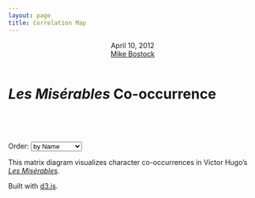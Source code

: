 ```yaml
---
layout: page
title: Correlation Map
---
```


<meta charset="utf-8">

<style>
@import url(/style.css);

.background {
  fill: #eee;
}

line {
  stroke: #fff;
}

text.active {
  fill: red;
}
</style>

<script src="//d3js.org/d3.v2.min.js" charset="utf-8"></script>

<header>
  <aside>April 10, 2012</aside>
  <a href="../" rel="author">Mike Bostock</a>
</header>

<h1><i>Les Misérables</i> Co-occurrence</h1>

<aside style="margin-top:80px;">
  <p>Order: <select id="order">
    <option value="name">by Name</option>
    <option value="count">by Frequency</option>
    <option value="group">by Cluster</option>
  </select>
  
  <p>This matrix diagram visualizes character co-occurrences in Victor Hugo’s <i><a href="http://en.wikipedia.org/wiki/Les_Misérables">Les Misérables</a></i>.
  
  <p>Built with <a href="http://d3js.org/">d3.js</a>.
</aside>

<script>

var margin = {top: 80, right: 0, bottom: 10, left: 80},
    width = 720,
    height = 720;

var x = d3.scale.ordinal().rangeBands([0, width]),
    z = d3.scale.linear().domain([0, 4]).clamp(true),
    c = d3.scale.category10().domain(d3.range(10));

var svg = d3.select("body").append("svg")
    .attr("width", width + margin.left + margin.right)
    .attr("height", height + margin.top + margin.bottom)
    .style("margin-left", -margin.left + "px")
  .append("g")
    .attr("transform", "translate(" + margin.left + "," + margin.top + ")");

d3.json("/js/correlation/miserables.json", function(miserables) {
  var matrix = [],
      nodes = miserables.nodes,
      n = nodes.length;

  // Compute index per node.
  nodes.forEach(function(node, i) {
    node.index = i;
    node.count = 0;
    matrix[i] = d3.range(n).map(function(j) { return {x: j, y: i, z: 0}; });
  });

  // Convert links to matrix; count character occurrences.
  miserables.links.forEach(function(link) {
    matrix[link.source][link.target].z += link.value;
    matrix[link.target][link.source].z += link.value;
    matrix[link.source][link.source].z += link.value;
    matrix[link.target][link.target].z += link.value;
    nodes[link.source].count += link.value;
    nodes[link.target].count += link.value;
  });

  // Precompute the orders.
  var orders = {
    name: d3.range(n).sort(function(a, b) { return d3.ascending(nodes[a].name, nodes[b].name); }),
    count: d3.range(n).sort(function(a, b) { return nodes[b].count - nodes[a].count; }),
    group: d3.range(n).sort(function(a, b) { return nodes[b].group - nodes[a].group; })
  };

  // The default sort order.
  x.domain(orders.name);

  svg.append("rect")
      .attr("class", "background")
      .attr("width", width)
      .attr("height", height);

  var row = svg.selectAll(".row")
      .data(matrix)
    .enter().append("g")
      .attr("class", "row")
      .attr("transform", function(d, i) { return "translate(0," + x(i) + ")"; })
      .each(row);

  row.append("line")
      .attr("x2", width);

  row.append("text")
      .attr("x", -6)
      .attr("y", x.rangeBand() / 2)
      .attr("dy", ".32em")
      .attr("text-anchor", "end")
      .text(function(d, i) { return nodes[i].name; });

  var column = svg.selectAll(".column")
      .data(matrix)
    .enter().append("g")
      .attr("class", "column")
      .attr("transform", function(d, i) { return "translate(" + x(i) + ")rotate(-90)"; });

  column.append("line")
      .attr("x1", -width);

  column.append("text")
      .attr("x", 6)
      .attr("y", x.rangeBand() / 2)
      .attr("dy", ".32em")
      .attr("text-anchor", "start")
      .text(function(d, i) { return nodes[i].name; });

  function row(row) {
    var cell = d3.select(this).selectAll(".cell")
        .data(row.filter(function(d) { return d.z; }))
      .enter().append("rect")
        .attr("class", "cell")
        .attr("x", function(d) { return x(d.x); })
        .attr("width", x.rangeBand())
        .attr("height", x.rangeBand())
        .style("fill-opacity", function(d) { return z(d.z); })
        .style("fill", function(d) { return nodes[d.x].group == nodes[d.y].group ? c(nodes[d.x].group) : null; })
        .on("mouseover", mouseover)
        .on("mouseout", mouseout);
  }

  function mouseover(p) {
    d3.selectAll(".row text").classed("active", function(d, i) { return i == p.y; });
    d3.selectAll(".column text").classed("active", function(d, i) { return i == p.x; });
  }

  function mouseout() {
    d3.selectAll("text").classed("active", false);
  }

  d3.select("#order").on("change", function() {
    clearTimeout(timeout);
    order(this.value);
  });

  function order(value) {
    x.domain(orders[value]);

    var t = svg.transition().duration(2500);

    t.selectAll(".row")
        .delay(function(d, i) { return x(i) * 4; })
        .attr("transform", function(d, i) { return "translate(0," + x(i) + ")"; })
      .selectAll(".cell")
        .delay(function(d) { return x(d.x) * 4; })
        .attr("x", function(d) { return x(d.x); });

    t.selectAll(".column")
        .delay(function(d, i) { return x(i) * 4; })
        .attr("transform", function(d, i) { return "translate(" + x(i) + ")rotate(-90)"; });
  }

  var timeout = setTimeout(function() {
    order("group");
    d3.select("#order").property("selectedIndex", 2).node().focus();
  }, 5000);
});

</script>
